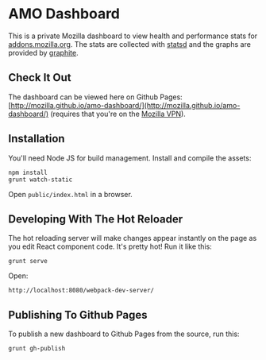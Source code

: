 # AMO Dashboard

This is a private Mozilla dashboard to view health and performance stats for
[addons.mozilla.org](http://addons.mozilla.org). The stats are collected with
[statsd](https://github.com/etsy/statsd) and the graphs are provided by
[graphite](https://graphite.readthedocs.org/en/latest/).

## Check It Out

The dashboard can be viewed here on Github Pages:
[http://mozilla.github.io/amo-dashboard/](http://mozilla.github.io/amo-dashboard/)
(requires that you're on the [Mozilla VPN](https://mana.mozilla.org/wiki/display/SD/VPN)).

## Installation

You'll need Node JS for build management. Install and compile the assets:

    npm install
    grunt watch-static

Open `public/index.html` in a browser.

## Developing With The Hot Reloader

The hot reloading server will make changes appear instantly on the page as you
edit React component code. It's pretty hot! Run it like this:

    grunt serve

Open:

    http://localhost:8080/webpack-dev-server/

## Publishing To Github Pages

To publish a new dashboard to Github Pages from the source, run this:

    grunt gh-publish

